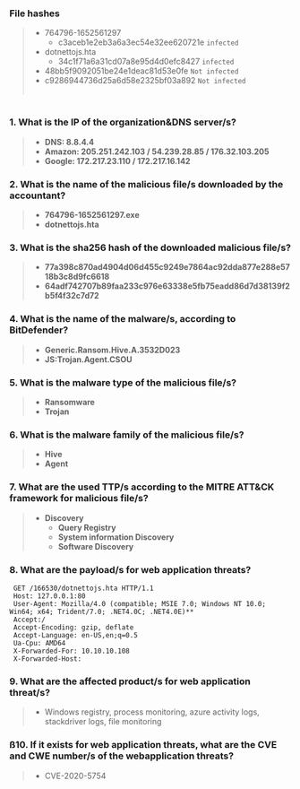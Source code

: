 
### File hashes

> - 764796-1652561297
>     - c3aceb1e2eb3a6a3ec54e32ee620721e `infected`
> - dotnettojs.hta
>    - 34c1f71a6a31cd07a8e95d4d0efc8427 `infected`
> - 48bb5f9092051be24e1deac81d53e0fe `Not infected`
> - c9286944736d25a6d58e2325bf03a892 `Not infected`
<br><br>
#

### 1. What is the IP of the organization&DNS server/s?

> - **DNS: 8.8.4.4**
> - **Amazon: 205.251.242.103 / 54.239.28.85 / 176.32.103.205**
> - **Google: 172.217.23.110 / 172.217.16.142**

### 2. What is the name of the malicious file/s downloaded by the accountant?

> - **764796-1652561297.exe**
> - **dotnettojs.hta**

### 3. What is the sha256 hash of the downloaded malicious file/s?

> - **77a398c870ad4904d06d455c9249e7864ac92dda877e288e5718b3c8d9fc6618**
> - **64adf742707b89faa233c976e63338e5fb75eadd86d7d38139f2b5f4f32c7d72**

### 4. What is the name of the malware/s, according to BitDefender?

> - **Generic.Ransom.Hive.A.3532D023**
> - **JS:Trojan.Agent.CSOU**

### 5. What is the malware type of the malicious file/s?

> - **Ransomware**
> - **Trojan**

### 6. What is the malware family of the malicious file/s?

> - **Hive**
> - **Agent**

### 7. What are the used TTP/s according to the MITRE ATT&CK framework for malicious file/s?

> - **Discovery**
>     - **Query Registry**
>     - **System information Discovery**
>     - **Software Discovery**

### 8. What are the payload/s for web application threats?
```
 GET /166530/dotnettojs.hta HTTP/1.1
 Host: 127.0.0.1:80
 User-Agent: Mozilla/4.0 (compatible; MSIE 7.0; Windows NT 10.0; Win64; x64; Trident/7.0; .NET4.0C; .NET4.0E)**
 Accept:/
 Accept-Encoding: gzip, deflate
 Accept-Language: en-US,en;q=0.5
 Ua-Cpu: AMD64
 X-Forwarded-For: 10.10.10.108
 X-Forwarded-Host:
```
### 9. What are the affected product/s for web application threat/s?

> - Windows registry, process monitoring, azure activity logs, stackdriver logs, file monitoring

### ß10. If it exists for web application threats, what are the CVE and CWE number/s of the webapplication threats?

> - CVE-2020-5754